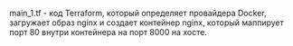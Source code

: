 main_1.tf - код Terraform, который определяет провайдера Docker, загружает образ nginx и создает контейнер nginx, который маппирует порт 80 внутри контейнера на порт 8000 на хосте.
